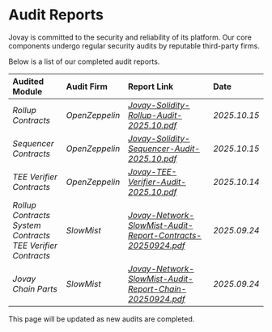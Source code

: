 # Audit Reports

Jovay is committed to the security and reliability of its platform. Our core components undergo regular security audits by reputable third-party firms.

 Below is a list of our completed audit reports.

| Audited Module | Audit Firm | Report Link | Date |
| :--- | :--- | :--- | :--- |
| *Rollup Contracts* | *OpenZeppelin* | *[Jovay-Solidity-Rollup-Audit-2025.10.pdf](https://github.com/jovaynetwork/jovay-docs/blob/main/security-reports/202510/Jovay-Solidity-Rollup-Audit-2025.10.pdf)* | *2025.10.15* |
| *Sequencer Contracts* | *OpenZeppelin* | *[Jovay-Solidity-Sequencer-Audit-2025.10.pdf](https://github.com/jovaynetwork/jovay-docs/blob/main/security-reports/202510/Jovay-Solidity-Sequencer-Audit-2025.10.pdf)* | *2025.10.15* |
| *TEE Verifier Contracts* | *OpenZeppelin* | *[Jovay-TEE-Verifier-Audit-2025.10.pdf](https://github.com/jovaynetwork/jovay-docs/blob/main/security-reports/202510/Jovay-TEE-Verifier-Audit-2025.10.pdf)* | *2025.10.14* |
| *Rollup Contracts*<br/>*System Contracts*<br/>*TEE Verifier Contracts* | *SlowMist* | *[Jovay-Network-SlowMist-Audit-Report-Contracts-20250924.pdf](https://github.com/jovaynetwork/jovay-docs/blob/main/security-reports/202509/Jovay-Network-SlowMist-Audit-Report-Contracts-20250924.pdf)* | *2025.09.24* |
| *Jovay Chain Parts* | *SlowMist* | *[Jovay-Network-SlowMist-Audit-Report-Chain-20250924.pdf](https://github.com/jovaynetwork/jovay-docs/blob/main/security-reports/202509/Jovay-Network-SlowMist-Audit-Report-Chain-20250924.pdf)* | *2025.09.24* |


This page will be updated as new audits are completed.
